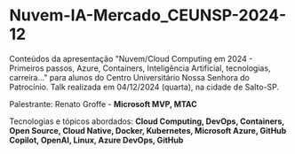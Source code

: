 # Nuvem-IA-Mercado_CEUNSP-2024-12
Conteúdos da apresentação "Nuvem/Cloud Computing em 2024 - Primeiros passos, Azure, Containers, Inteligência Artificial, tecnologias, carreira..." para alunos do Centro Universitário Nossa Senhora do Patrocínio. Talk realizada em 04/12/2024 (quarta), na cidade de Salto-SP.

Palestrante: Renato Groffe - **Microsoft MVP, MTAC**

Tecnologias e tópicos abordados: **Cloud Computing, DevOps, Containers, Open Source, Cloud Native, Docker, Kubernetes, Microsoft Azure, GitHub Copilot, OpenAI, Linux, Azure DevOps, GitHub**
